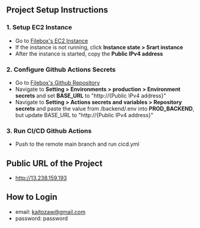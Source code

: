 ## Project Setup Instructions

### 1. Setup EC2 Instance

- Go to [Filebox's EC2 Instance](https://ap-southeast-2.console.aws.amazon.com/ec2/home?region=ap-southeast-2#InstanceDetails:instanceId=i-03fc79935c6a2b8c6)
- If the instance is not running, click **Instance state > Srart instance**
- After the instance is started, copy the **Public IPv4 address** 

### 2. Configure Github Actions Secrets

- Go to [Filebox's Github Repository](https://github.com/kaitozaw/filebox)
- Navigate to **Setting > Environments > production > Environment secrets** and set **BASE_URL** to "http://{Public IPv4 address}"
- Navigate to **Setting > Actions secrets and variables > Repository secrets** and paste the value from /backend/.env into **PROD_BACKEND**, but update BASE_URL to "http://{Public IPv4 address}"

### 3. Run CI/CD Github Actions

- Push to the remote main branch and run cicd.yml


## Public URL of the Project

- http://13.238.159.193


## How to Login
- email: kaitozaw@gmail.com
- password: password